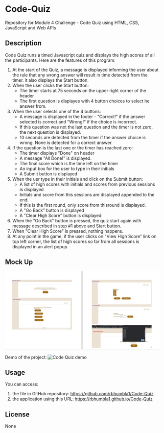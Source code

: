 # Code-Quiz
Repository for Module 4 Challenge - Code Quiz using HTML, CSS, JavaScript and Web APIs

## Description
Code Quiz runs a timed Javascript quiz and displays the high scores of all the participants.  Here are the features of this program:

1. At the start of the Quiz, a message is displayed informing the user about the rule that any wrong answer will result in time detected from the timer.  it also displays the Start button.
2. When the user clicks the Start button:
    * The timer starts at 75 seconds on the upper right corner of the header
    * The first question is displayes with 4 button choices to select he answer from.     
3. When the user selects one of the 4 buttons:
    * A message is displayed in the footer - "Correct!" if the answer selected is correct and "Wrong!" if the choice is incorrect.
    * If this question was not the last question and the timer is not zero, the next question is displayed.
    * 10 seconds are detected from the timer if the answer choice is wrong.   None is detected for a correct answer.
4. If the question is the last one or the timer has reached zero:
    * The timer displays "Done" on header
    * A message "All Done!" is displayed.
    * The final score which is the time left on the timer
    * An input box for the user to type in their initials
    * A Submit button is displayed 
5. When the uer type in their initials and click on the Submit button:
    * A list of high scores with initials and scores from previous sessions is displayed
    * Initials and score from this sessions are displayed appended to the end.
    * If this is the first round, only score from thisround is displayed.
    * A "Go Back" button is displayed
    * A "Clear High Score" button is displayed
6. When the "Go Back" button is pressed, the quiz start again with message described in step #1 above and Start button.
7. When "Clear High Score" is pressed, nothing happens.  
8. At any point in the game, if the user clicks on "View High Score" link on top left corner, the list of high scores so far from all sessions is displayed in an alert popup.


## Mock Up

![Screenshot of the quiz](./assets/images/Screenshot.JPG)

Demo of the project:
![Code Quiz demo](./assets/images/Code-Quiz.gif)


## Usage
You can access:
1. the file in GitHub repository: https://github.com/rbhumbla1/Code-Quiz
2. the application using this URL: https://rbhumbla1.github.io/Code-Quiz

## License
None
